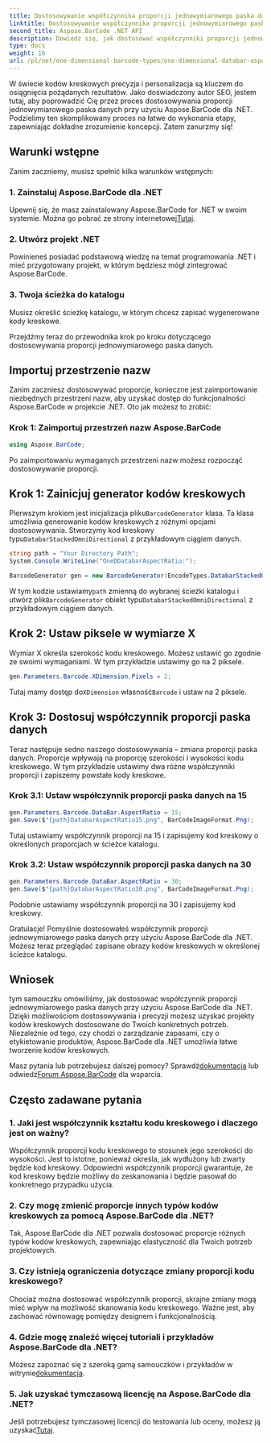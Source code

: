 ```yaml
---
title: Dostosowywanie współczynnika proporcji jednowymiarowego paska danych
linktitle: Dostosowywanie współczynnika proporcji jednowymiarowego paska danych
second_title: Aspose.BarCode .NET API
description: Dowiedz się, jak dostosować współczynniki proporcji jednowymiarowego paska danych w .NET przy użyciu Aspose.BarCode. Zwiększ precyzję i wygląd kodów kreskowych.
type: docs
weight: 16
url: /pl/net/one-dimensional-barcode-types/one-dimensional-databar-aspect-ratio-customization/
---
```


W świecie kodów kreskowych precyzja i personalizacja są kluczem do osiągnięcia pożądanych rezultatów. Jako doświadczony autor SEO, jestem tutaj, aby poprowadzić Cię przez proces dostosowywania proporcji jednowymiarowego paska danych przy użyciu Aspose.BarCode dla .NET. Podzielimy ten skomplikowany proces na łatwe do wykonania etapy, zapewniając dokładne zrozumienie koncepcji. Zatem zanurzmy się!

## Warunki wstępne

Zanim zaczniemy, musisz spełnić kilka warunków wstępnych:

### 1. Zainstaluj Aspose.BarCode dla .NET

 Upewnij się, że masz zainstalowany Aspose.BarCode for .NET w swoim systemie. Można go pobrać ze strony internetowej[Tutaj](https://releases.aspose.com/barcode/net/).

### 2. Utwórz projekt .NET

Powinieneś posiadać podstawową wiedzę na temat programowania .NET i mieć przygotowany projekt, w którym będziesz mógł zintegrować Aspose.BarCode.

### 3. Twoja ścieżka do katalogu

Musisz określić ścieżkę katalogu, w którym chcesz zapisać wygenerowane kody kreskowe.

Przejdźmy teraz do przewodnika krok po kroku dotyczącego dostosowywania proporcji jednowymiarowego paska danych.

## Importuj przestrzenie nazw

Zanim zaczniesz dostosowywać proporcje, konieczne jest zaimportowanie niezbędnych przestrzeni nazw, aby uzyskać dostęp do funkcjonalności Aspose.BarCode w projekcie .NET. Oto jak możesz to zrobić:

### Krok 1: Zaimportuj przestrzeń nazw Aspose.BarCode

```csharp
using Aspose.BarCode;
```

Po zaimportowaniu wymaganych przestrzeni nazw możesz rozpocząć dostosowywanie proporcji.

## Krok 1: Zainicjuj generator kodów kreskowych

 Pierwszym krokiem jest inicjalizacja pliku`BarcodeGenerator` klasa. Ta klasa umożliwia generowanie kodów kreskowych z różnymi opcjami dostosowywania. Stworzymy kod kreskowy typu`DatabarStackedOmniDirectional` z przykładowym ciągiem danych.

```csharp
string path = "Your Directory Path";
System.Console.WriteLine("OneDDatabarAspectRatio:");

BarcodeGenerator gen = new BarcodeGenerator(EncodeTypes.DatabarStackedOmniDirectional, "(01)12345678901231");
```

 W tym kodzie ustawiamy`path` zmienną do wybranej ścieżki katalogu i utwórz plik`BarcodeGenerator` obiekt typu`DatabarStackedOmniDirectional` z przykładowym ciągiem danych.

## Krok 2: Ustaw piksele w wymiarze X

Wymiar X określa szerokość kodu kreskowego. Możesz ustawić go zgodnie ze swoimi wymaganiami. W tym przykładzie ustawimy go na 2 piksele.

```csharp
gen.Parameters.Barcode.XDimension.Pixels = 2;
```

 Tutaj mamy dostęp do`XDimension` własność`Barcode` i ustaw na 2 piksele.

## Krok 3: Dostosuj współczynnik proporcji paska danych

Teraz następuje sedno naszego dostosowywania – zmiana proporcji paska danych. Proporcje wpływają na proporcję szerokości i wysokości kodu kreskowego. W tym przykładzie ustawimy dwa różne współczynniki proporcji i zapiszemy powstałe kody kreskowe.

### Krok 3.1: Ustaw współczynnik proporcji paska danych na 15

```csharp
gen.Parameters.Barcode.DataBar.AspectRatio = 15;
gen.Save($"{path}DatabarAspectRatio15.png", BarCodeImageFormat.Png);
```

Tutaj ustawiamy współczynnik proporcji na 15 i zapisujemy kod kreskowy o określonych proporcjach w ścieżce katalogu.

### Krok 3.2: Ustaw współczynnik proporcji paska danych na 30

```csharp
gen.Parameters.Barcode.DataBar.AspectRatio = 30;
gen.Save($"{path}DatabarAspectRatio30.png", BarCodeImageFormat.Png);
```

Podobnie ustawiamy współczynnik proporcji na 30 i zapisujemy kod kreskowy.

Gratulacje! Pomyślnie dostosowałeś współczynnik proporcji jednowymiarowego paska danych przy użyciu Aspose.BarCode dla .NET. Możesz teraz przeglądać zapisane obrazy kodów kreskowych w określonej ścieżce katalogu.

## Wniosek

tym samouczku omówiliśmy, jak dostosować współczynnik proporcji jednowymiarowego paska danych przy użyciu Aspose.BarCode dla .NET. Dzięki możliwościom dostosowywania i precyzji możesz uzyskać projekty kodów kreskowych dostosowane do Twoich konkretnych potrzeb. Niezależnie od tego, czy chodzi o zarządzanie zapasami, czy o etykietowanie produktów, Aspose.BarCode dla .NET umożliwia łatwe tworzenie kodów kreskowych.

 Masz pytania lub potrzebujesz dalszej pomocy? Sprawdź[dokumentacja](https://reference.aspose.com/barcode/net/) lub odwiedź[Forum Aspose.BarCode](https://forum.aspose.com/c/barcode/13) dla wsparcia.

## Często zadawane pytania

### 1. Jaki jest współczynnik kształtu kodu kreskowego i dlaczego jest on ważny?

Współczynnik proporcji kodu kreskowego to stosunek jego szerokości do wysokości. Jest to istotne, ponieważ określa, jak wydłużony lub zwarty będzie kod kreskowy. Odpowiedni współczynnik proporcji gwarantuje, że kod kreskowy będzie możliwy do zeskanowania i będzie pasował do konkretnego przypadku użycia.

### 2. Czy mogę zmienić proporcje innych typów kodów kreskowych za pomocą Aspose.BarCode dla .NET?

Tak, Aspose.BarCode dla .NET pozwala dostosować proporcje różnych typów kodów kreskowych, zapewniając elastyczność dla Twoich potrzeb projektowych.

### 3. Czy istnieją ograniczenia dotyczące zmiany proporcji kodu kreskowego?

Chociaż można dostosować współczynnik proporcji, skrajne zmiany mogą mieć wpływ na możliwość skanowania kodu kreskowego. Ważne jest, aby zachować równowagę pomiędzy designem i funkcjonalnością.

### 4. Gdzie mogę znaleźć więcej tutoriali i przykładów Aspose.BarCode dla .NET?

 Możesz zapoznać się z szeroką gamą samouczków i przykładów w witrynie[dokumentacja](https://reference.aspose.com/barcode/net/).

### 5. Jak uzyskać tymczasową licencję na Aspose.BarCode dla .NET?

 Jeśli potrzebujesz tymczasowej licencji do testowania lub oceny, możesz ją uzyskać[Tutaj](https://purchase.aspose.com/temporary-license/).


